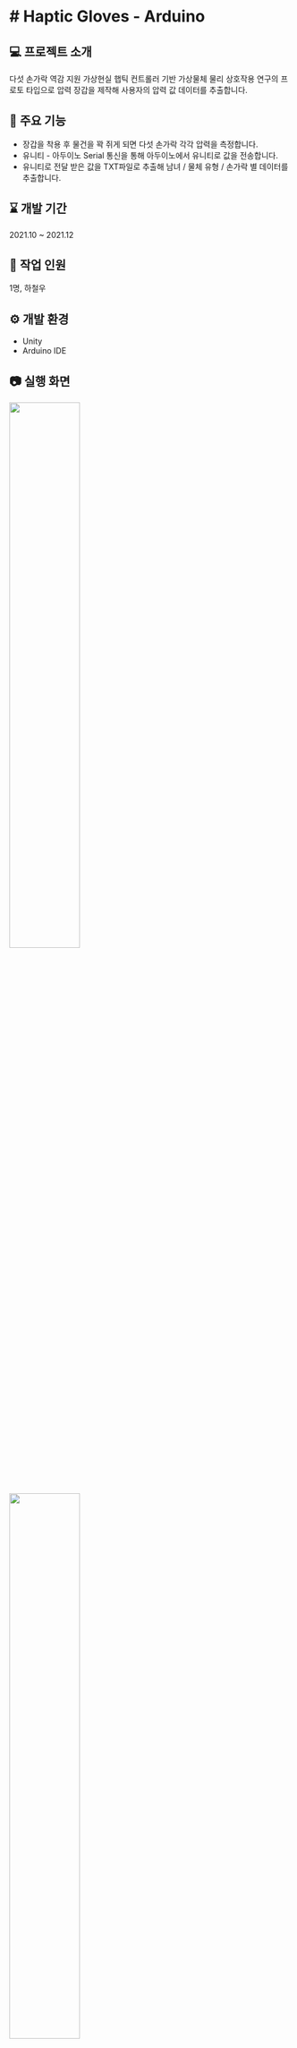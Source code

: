 # # Haptic Gloves - Arduino

## 💻 프로젝트 소개
다섯 손가락 역감 지원 가상현실 햅틱 컨트롤러 기반 가상물체 물리 상호작용 연구의 프로토 타입으로
압력 장갑을 제작해 사용자의 압력 값 데이터를 추출합니다.
    

## 📌 주요 기능
* 장갑을 착용 후 물건을 꽉 쥐게 되면 다섯 손가락 각각 압력을 측정합니다.
* 유니티 - 아두이노 Serial 통신을 통해 아두이노에서 유니티로 값을 전송합니다.
* 유니티로 전달 받은 값을 TXT파일로 추출해 남녀 / 물체 유형 / 손가락 별 데이터를 추출합니다.




## :hourglass: 개발 기간
2021.10 ~ 2021.12
## 🏃 작업 인원
1명, 하철우

## ⚙️ 개발 환경
* Unity
* Arduino IDE


## :camera: 실행 화면

<img src = "https://user-images.githubusercontent.com/84338927/208936563-8f092c0f-19ab-4c0b-a14f-5de780441417.PNG" width="50%" height="50%">
<img src = "https://user-images.githubusercontent.com/84338927/208937276-3b35bd0a-3ff7-49f2-9171-f8b01005c4e2.PNG" width="50%" height="50%">
<img src = "https://user-images.githubusercontent.com/84338927/208938258-b64dfd5a-f537-4bad-842b-85eb9e688b21.PNG" width="50%" height="50%">

## :camera: 장갑 및 회로도
<img src = "https://user-images.githubusercontent.com/84338927/208937777-7b124720-028f-4da0-9276-c888f23ecbfb.PNG" width="50%" height="50%">
<img src = "https://user-images.githubusercontent.com/84338927/208939039-2d56a0fd-c3b7-40dd-b0a7-8acab4dc9283.PNG" width="50%" height="50%">

## 🎥 플레이 영상
[YouTube ⏯️](https://youtube.com/shorts/92c2QG2ClXk?feature=share)
